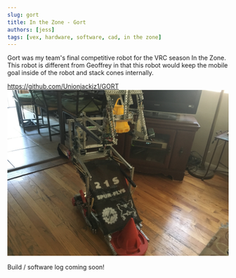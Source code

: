 ```yaml
---
slug: gort
title: In the Zone - Gort
authors: [jess]
tags: [vex, hardware, software, cad, in the zone]
---
```


Gort was my team's final competitive robot for the VRC season In the Zone. This robot is different from Geoffrey in that this robot would keep the mobile goal inside of the robot and stack cones internally.

https://github.com/Unionjackjz1/GORT
![](banner.jpg)

<!--truncate-->

Build / software log coming soon!